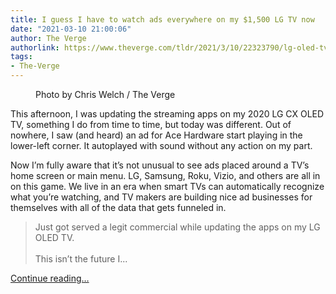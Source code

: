 ```yaml
---
title: I guess I have to watch ads everywhere on my $1,500 LG TV now
date: "2021-03-10 21:00:06"
author: The Verge
authorlink: https://www.theverge.com/tldr/2021/3/10/22323790/lg-oled-tv-commercials-content-store
tags:
- The-Verge
---
```

<figure>
      <img alt="" src="https://cdn.vox-cdn.com/thumbor/B9a-td2wJMV9A1q2HrIMY3G_-Sc=/0x0:2040x1360/1310x873/cdn.vox-cdn.com/uploads/chorus_image/image/68944432/DSCF3184.0.jpg" />
        <figcaption>Photo by Chris Welch / The Verge</figcaption>
    </figure>

  <p id="2nSl5e">This afternoon, I was updating the streaming apps on my 2020 LG CX OLED TV, something I do from time to time, but today was different. Out of nowhere, I saw (and heard) an ad for Ace Hardware start playing in the lower-left corner. It autoplayed with sound without any action on my part. </p>
<p id="Ltzf2Q">Now I’m fully aware that it’s not unusual to see ads placed around a TV’s home screen or main menu. LG, Samsung, Roku, Vizio, and others are all in on this game. We live in an era when smart TVs can automatically recognize what you’re watching, and TV makers are building nice ad businesses for themselves with all of the data that gets funneled in. </p>
<div id="l78Tro">
<blockquote class="twitter-tweet">
<p lang="en" dir="ltr">Just got served a legit commercial while updating the apps on my LG OLED TV.<br><br>This isn’t the future I...</p>
</blockquote>
</div>
  <p>
    <a href="https://www.theverge.com/tldr/2021/3/10/22323790/lg-oled-tv-commercials-content-store">Continue reading&hellip;</a>
  </p>